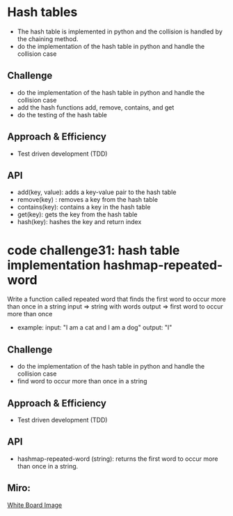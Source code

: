 # Hash tables
<!-- Short summary or background information -->
- The hash table is implemented in python and the collision is handled by the chaining method.
- do the implementation of the hash table in python and handle the collision case

## Challenge
<!-- Description of the challenge -->
- do the implementation of the hash table in python and handle the collision case
- add the hash functions add, remove, contains, and get
- do the testing of the hash table

## Approach & Efficiency
<!-- What approach did you take? Why? What is the Big O space/time for this approach? -->
- Test driven development (TDD)

## API
<!-- Description of each method publicly available in each of your hashtable -->
- add(key, value): adds a key-value pair to the hash table
- remove(key) : removes a key from the hash table
- contains(key): contains a key in the hash table
- get(key): gets the key from the hash table
- hash(key): hashes the key and return index

</hr>

# code challenge31: hash table implementation hashmap-repeated-word

<!-- Short summary or background information -->
Write a function called repeated word that finds the first word to occur more than once in a string
input => string with words
output => first word to occur more than once

- example:
input: "I am a cat and I am a dog"
output: "I"

## Challenge
<!-- Description of the challenge -->
- do the implementation of the hash table in python and handle the collision case
- find word to occur more than once in a string

## Approach & Efficiency
<!-- What approach did you take? Why? What is the Big O space/time for this approach? -->
- Test driven development (TDD)

## API
<!-- Description of each method publicly available in each of your hashtable -->
- hashmap-repeated-word (string): returns the first word to occur more than once in a string.

## Miro:
[White Board Image](https://miro.com/app/board/o9J_lyoZoEU=/)